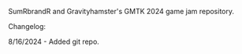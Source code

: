 SumRbrandR and Gravityhamster's GMTK 2024 game jam repository.

Changelog:

8/16/2024 - Added git repo.
